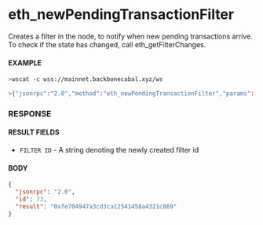 # eth_newPendingTransactionFilter

Creates a filter in the node, to notify when new pending transactions arrive. To
check if the state has changed, call eth_getFilterChanges.

#### EXAMPLE

```bash
>wscat -c wss://mainnet.backbonecabal.xyz/ws

>{"jsonrpc":"2.0","method":"eth_newPendingTransactionFilter","params":[],"id":73}
```

### RESPONSE

#### RESULT FIELDS

- `FILTER ID` - A string denoting the newly created filter id

#### BODY

```json
{
  "jsonrpc": "2.0",
  "id": 73,
  "result": "0xfe704947a3cd3ca12541458a4321c869"
}
```
